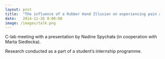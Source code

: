 ```yaml
---
layout: post
title:  "The influence of a Rubber Hand Illusion on experiencing pain and temperature in a real hand"
date:   2014-11-26 9:00:00
image: /images/talk.png
---
```


C-lab meeting with a presentation by Nadine Spychała (in cooperation with Marta Siedlecka).

Research conducted as a part of a student’s internship programme.
